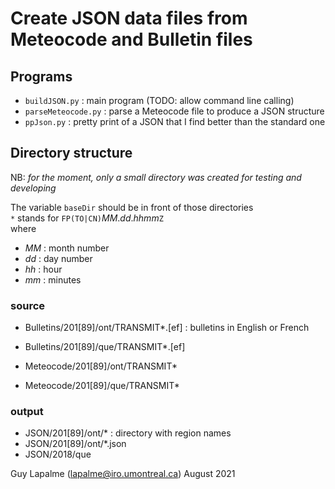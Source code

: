 # Create JSON data files from Meteocode and Bulletin files

## Programs
- `buildJSON.py` : main program (TODO: allow command line calling)
- `parseMeteocode.py` : parse a Meteocode file to produce a JSON structure
- `ppJson.py` : pretty print of a JSON that I find better than the standard one

## Directory structure

NB: *for the moment, only a small directory was created for testing and developing*

The variable `baseDir` should be in front of those directories  
`*` stands for `FP(TO|CN)`*MM*.*dd*.*hhmm*`Z`  
where  

- *MM* : month number
- *dd* : day number
- *hh* : hour
- *mm* : minutes

### source 
- Bulletins/201[89]/ont/TRANSMIT*.[ef] : bulletins in English or French
- Bulletins/201[89]/que/TRANSMIT*.[ef]

- Meteocode/201[89]/ont/TRANSMIT*
- Meteocode/201[89]/que/TRANSMIT*

### output
- JSON/201[89]/ont/* : directory with region names
- JSON/201[89]/ont/*.json 
- JSON/2018/que


Guy Lapalme (lapalme@iro.umontreal.ca)
August 2021